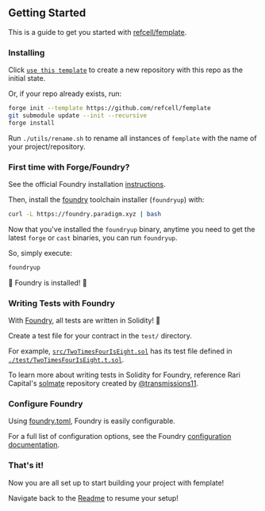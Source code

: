 ## Getting Started

This is a guide to get you started with [refcell/femplate](https://github.com/refcell/femplate).

### Installing

Click [`use this template`](https://github.com/refcell/femplate/generate) to create a new repository with this repo as the initial state.

Or, if your repo already exists, run:
```sh
forge init --template https://github.com/refcell/femplate
git submodule update --init --recursive
forge install
```

Run `./utils/rename.sh` to rename all instances of `femplate` with the name of your project/repository.


### First time with Forge/Foundry?

See the official Foundry installation [instructions](https://github.com/foundry-rs/foundry/blob/master/README.md#installation).

Then, install the [foundry](https://github.com/foundry-rs/foundry) toolchain installer (`foundryup`) with:
```bash
curl -L https://foundry.paradigm.xyz | bash
```

Now that you've installed the `foundryup` binary,
anytime you need to get the latest `forge` or `cast` binaries,
you can run `foundryup`.

So, simply execute:
```bash
foundryup
```

🎉 Foundry is installed! 🎉


### Writing Tests with Foundry

With [Foundry](https://github.com/foundry-rs/foundry), all tests are written in Solidity! 🥳

Create a test file for your contract in the `test/` directory.

For example, [`src/TwoTimesFourIsEight.sol`](./src/TwoTimesFourIsEight.sol) has its test file defined in [`./test/TwoTimesFourIsEight.t.sol`](./test/TwoTimesFourIsEight.t.sol).

To learn more about writing tests in Solidity for Foundry, reference Rari Capital's [solmate](https://github.com/Rari-Capital/solmate/tree/main/src/test) repository created by [@transmissions11](https://twitter.com/transmissions11).

### Configure Foundry

Using [foundry.toml](./foundry.toml), Foundry is easily configurable.

For a full list of configuration options, see the Foundry [configuration documentation](https://github.com/foundry-rs/foundry/blob/master/config/README.md#all-options).


### That's it!

Now you are all set up to start building your project with femplate!

Navigate back to the [Readme](./README.md) to resume your setup!
